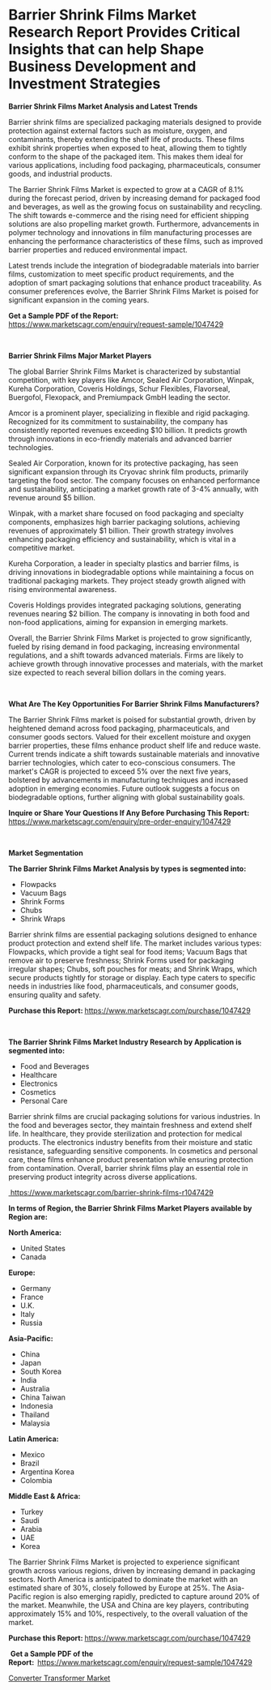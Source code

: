 <p><h1>Barrier Shrink Films Market Research Report Provides Critical Insights that can help Shape Business Development and Investment Strategies</h1></p><p><strong>Barrier Shrink Films Market Analysis and Latest Trends</strong></p>
<p><p>Barrier shrink films are specialized packaging materials designed to provide protection against external factors such as moisture, oxygen, and contaminants, thereby extending the shelf life of products. These films exhibit shrink properties when exposed to heat, allowing them to tightly conform to the shape of the packaged item. This makes them ideal for various applications, including food packaging, pharmaceuticals, consumer goods, and industrial products.</p><p>The Barrier Shrink Films Market is expected to grow at a CAGR of 8.1% during the forecast period, driven by increasing demand for packaged food and beverages, as well as the growing focus on sustainability and recycling. The shift towards e-commerce and the rising need for efficient shipping solutions are also propelling market growth. Furthermore, advancements in polymer technology and innovations in film manufacturing processes are enhancing the performance characteristics of these films, such as improved barrier properties and reduced environmental impact.</p><p>Latest trends include the integration of biodegradable materials into barrier films, customization to meet specific product requirements, and the adoption of smart packaging solutions that enhance product traceability. As consumer preferences evolve, the Barrier Shrink Films Market is poised for significant expansion in the coming years.</p></p>
<p><strong>Get a Sample PDF of the Report:&nbsp;</strong> <a href="https://www.marketscagr.com/enquiry/request-sample/1047429?utm_campaign=1905&utm_medium=2&utm_source=Github&utm_content=ia&utm_term=22032025&utm_id=barrier-shrink-films">https://www.marketscagr.com/enquiry/request-sample/1047429</a></p>
<p>&nbsp;</p>
<p><strong>Barrier Shrink Films Major Market Players</strong></p>
<p><p>The global Barrier Shrink Films Market is characterized by substantial competition, with key players like Amcor, Sealed Air Corporation, Winpak, Kureha Corporation, Coveris Holdings, Schur Flexibles, Flavorseal, Buergofol, Flexopack, and Premiumpack GmbH leading the sector.</p><p>Amcor is a prominent player, specializing in flexible and rigid packaging. Recognized for its commitment to sustainability, the company has consistently reported revenues exceeding $10 billion. It predicts growth through innovations in eco-friendly materials and advanced barrier technologies.</p><p>Sealed Air Corporation, known for its protective packaging, has seen significant expansion through its Cryovac shrink film products, primarily targeting the food sector. The company focuses on enhanced performance and sustainability, anticipating a market growth rate of 3-4% annually, with revenue around $5 billion.</p><p>Winpak, with a market share focused on food packaging and specialty components, emphasizes high barrier packaging solutions, achieving revenues of approximately $1 billion. Their growth strategy involves enhancing packaging efficiency and sustainability, which is vital in a competitive market.</p><p>Kureha Corporation, a leader in specialty plastics and barrier films, is driving innovations in biodegradable options while maintaining a focus on traditional packaging markets. They project steady growth aligned with rising environmental awareness.</p><p>Coveris Holdings provides integrated packaging solutions, generating revenues nearing $2 billion. The company is innovating in both food and non-food applications, aiming for expansion in emerging markets.</p><p>Overall, the Barrier Shrink Films Market is projected to grow significantly, fueled by rising demand in food packaging, increasing environmental regulations, and a shift towards advanced materials. Firms are likely to achieve growth through innovative processes and materials, with the market size expected to reach several billion dollars in the coming years.</p></p>
<p>&nbsp;</p>
<p><strong>What Are The Key Opportunities For Barrier Shrink Films Manufacturers?</strong></p>
<p><p>The Barrier Shrink Films market is poised for substantial growth, driven by heightened demand across food packaging, pharmaceuticals, and consumer goods sectors. Valued for their excellent moisture and oxygen barrier properties, these films enhance product shelf life and reduce waste. Current trends indicate a shift towards sustainable materials and innovative barrier technologies, which cater to eco-conscious consumers. The market's CAGR is projected to exceed 5% over the next five years, bolstered by advancements in manufacturing techniques and increased adoption in emerging economies. Future outlook suggests a focus on biodegradable options, further aligning with global sustainability goals.</p></p>
<p><strong>Inquire or Share Your Questions If Any Before Purchasing This Report:</strong> <a href="https://www.marketscagr.com/enquiry/pre-order-enquiry/1047429?utm_campaign=1905&utm_medium=2&utm_source=Github&utm_content=ia&utm_term=22032025&utm_id=barrier-shrink-films">https://www.marketscagr.com/enquiry/pre-order-enquiry/1047429</a></p>
<p>&nbsp;</p>
<p><strong>Market Segmentation</strong></p>
<p><strong>The Barrier Shrink Films Market Analysis by types is segmented into:</strong></p>
<p><ul><li>Flowpacks</li><li>Vacuum Bags</li><li>Shrink Forms</li><li>Chubs</li><li>Shrink Wraps</li></ul></p>
<p><p>Barrier shrink films are essential packaging solutions designed to enhance product protection and extend shelf life. The market includes various types: Flowpacks, which provide a tight seal for food items; Vacuum Bags that remove air to preserve freshness; Shrink Forms used for packaging irregular shapes; Chubs, soft pouches for meats; and Shrink Wraps, which secure products tightly for storage or display. Each type caters to specific needs in industries like food, pharmaceuticals, and consumer goods, ensuring quality and safety.</p></p>
<p><strong>Purchase this Report:&nbsp;</strong><a href="https://www.marketscagr.com/purchase/1047429?utm_campaign=1905&utm_medium=2&utm_source=Github&utm_content=ia&utm_term=22032025&utm_id=barrier-shrink-films">https://www.marketscagr.com/purchase/1047429</a></p>
<p>&nbsp;</p>
<p><strong>The Barrier Shrink Films Market Industry Research by Application is segmented into:</strong></p>
<p><ul><li>Food and Beverages</li><li>Healthcare</li><li>Electronics</li><li>Cosmetics</li><li>Personal Care</li></ul></p>
<p><p>Barrier shrink films are crucial packaging solutions for various industries. In the food and beverages sector, they maintain freshness and extend shelf life. In healthcare, they provide sterilization and protection for medical products. The electronics industry benefits from their moisture and static resistance, safeguarding sensitive components. In cosmetics and personal care, these films enhance product presentation while ensuring protection from contamination. Overall, barrier shrink films play an essential role in preserving product integrity across diverse applications.</p></p>
<p><a href="https://www.marketscagr.com/barrier-shrink-films-r1047429?utm_campaign=1905&utm_medium=2&utm_source=Github&utm_content=ia&utm_term=22032025&utm_id=barrier-shrink-films">&nbsp;https://www.marketscagr.com/barrier-shrink-films-r1047429</a></p>
<p><strong>In terms of Region, the Barrier Shrink Films Market Players available by Region are:</strong></p>
<p>
    <p> <strong> North America: </strong>
        <ul>
            <li>United States</li>
            <li>Canada</li>
        </ul>
        </p> 
    <p> <strong> Europe: </strong>
        <ul>
            <li>Germany</li>
            <li>France</li>
            <li>U.K.</li>
            <li>Italy</li>
            <li>Russia</li>
        </ul>
        </p> 
    <p> <strong> Asia-Pacific: </strong>
        <ul>
            <li>China</li>
            <li>Japan</li>
            <li>South Korea</li>
            <li>India</li>
            <li>Australia</li>
            <li>China Taiwan</li>
            <li>Indonesia</li>
            <li>Thailand</li>
            <li>Malaysia</li>
        </ul>
        </p> 
    <p> <strong> Latin America: </strong>
        <ul>
            <li>Mexico</li>
            <li>Brazil</li>
            <li>Argentina Korea</li>
            <li>Colombia</li>
        </ul>
        </p> 
    <p> <strong> Middle East & Africa: </strong>
        <ul>
            <li>Turkey</li>
            <li>Saudi</li>
            <li>Arabia</li>
            <li>UAE</li>
            <li>Korea</li>
        </ul>
    </p>
    </p>
<p><p>The Barrier Shrink Films Market is projected to experience significant growth across various regions, driven by increasing demand in packaging sectors. North America is anticipated to dominate the market with an estimated share of 30%, closely followed by Europe at 25%. The Asia-Pacific region is also emerging rapidly, predicted to capture around 20% of the market. Meanwhile, the USA and China are key players, contributing approximately 15% and 10%, respectively, to the overall valuation of the market.</p></p>
<p><strong>Purchase this Report: </strong><a href="https://www.marketscagr.com/purchase/1047429?utm_campaign=1905&utm_medium=2&utm_source=Github&utm_content=ia&utm_term=22032025&utm_id=barrier-shrink-films">https://www.marketscagr.com/purchase/1047429</a></p>
<p>&nbsp;<strong>Get a Sample PDF of the Report:&nbsp;&nbsp;</strong><a href="https://www.marketscagr.com/enquiry/request-sample/1047429?utm_campaign=1905&utm_medium=2&utm_source=Github&utm_content=ia&utm_term=22032025&utm_id=barrier-shrink-films">https://www.marketscagr.com/enquiry/request-sample/1047429</a></p>
<p><strong></strong></p>
<p><p><a href="https://github.com/AshikRahman991/Market-Research-Report-List-2/blob/main/converter-transformer-market.md?utm_campaign=1905&utm_medium=2&utm_source=Github&utm_content=ia&utm_term=22032025&utm_id=barrier-shrink-films">Converter Transformer Market</a></p></p>